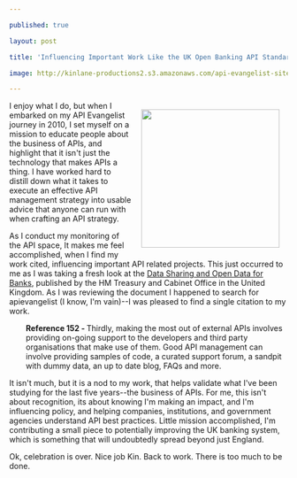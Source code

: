 ---
published: true
layout: post
title: 'Influencing Important Work Like the UK Open Banking API Standard Is Why I Do This'
image: http://kinlane-productions2.s3.amazonaws.com/api-evangelist-site/blog/data-sharing-and-open-data-for-banks.png
---

<p><a href="https://www.gov.uk/government/uploads/system/uploads/attachment_data/file/382273/141202_API_Report_FINAL.PDF"><img style="padding: 15px;" src="https://kinlane-productions2.s3.amazonaws.com/api-evangelist-site/blog/data-sharing-and-open-data-for-banks.png" alt="" width="250" align="right" /></a>
<p>I enjoy what I do, but when I embarked on my API Evangelist journey in 2010, I set myself on a mission to educate people about the business of APIs, and highlight that it isn't just the technology that makes APIs a thing. I have worked hard to distill down what it takes to execute an effective API management strategy into usable advice that anyone can run with when crafting an API strategy.
<p>As I conduct my monitoring of the API space, It makes me feel accomplished, when I find my work cited, influencing important API related projects. This just occurred to me as I was taking a fresh look at&nbsp;the&nbsp;<a href="https://www.gov.uk/government/publications/data-sharing-and-open-data-for-banks">Data	Sharing	and	Open	Data	for	Banks</a>, published by&nbsp;the HM	Treasury	and	Cabinet	Office&nbsp;in the United Kingdom. As I was reviewing the document I happened to search for apievangelist (I know, I'm vain)--I was pleased to find a single citation to my work.
<p style="padding-left: 30px;"><strong>Reference 152 -&nbsp;</strong>Thirdly, making the most	out	of	external	APIs	involves	providing	on-going	support	to	the	developers	and	third	party	organisations	that	make	use	of	them.	Good	API management	can	involve	providing	samples	of	code,	a	curated	support	forum,	a	sandpit	with	dummy	data,	an	up	to	date	blog,	FAQs	and	more.
<p>It isn't much, but it is a nod to my work, that helps validate what I've been studying for the last five years--the business of APIs. For me, this isn't about recognition, its about knowing I'm making an impact, and I'm influencing policy, and helping companies, institutions, and government agencies understand API best practices. Little mission accomplished, I'm contributing a small piece to potentially improving the UK banking system, which is something that will undoubtedly spread beyond just England.
<p>Ok, celebration is over. Nice job Kin. Back to work. There is too much to be done.

